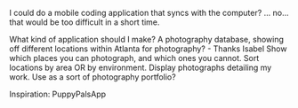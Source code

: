 I could do a mobile coding application that syncs with the computer?
...
no... that would be too difficult in a short time.

What kind of application should I make?
A photography database, showing off different locations within Atlanta for photography? - Thanks Isabel
Show which places you can photograph, and which ones you cannot.
Sort locations by area OR by environment.
Display photographs detailing my work.
Use as a sort of photography portfolio?

Inspiration: PuppyPalsApp